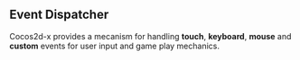 ## Event Dispatcher
Cocos2d-x provides a mecanism for handling __touch__, __keyboard__, __mouse__ and __custom__ events for user input and game play mechanics.
